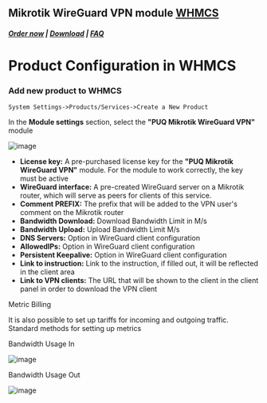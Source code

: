 ## Mikrotik WireGuard VPN module **[WHMCS](https://puqcloud.com/link.php?id=77)** 

#####  [Order now](https://puqcloud.com/index.php?rp=/store/whmcs-module-mikrotik-wireguard-vpn) | [Download](https://download.puqcloud.com/WHMCS/servers/PUQ_WHMCS-Mikrotik-WireGuard-VPN/) | [FAQ](https://faq.puqcloud.com/)

# Product Configuration in WHMCS  

### Add new product to WHMCS

```
System Settings->Products/Services->Create a New Product
```
 
In the **Module settings** section, select the **"PUQ Mikrotik WireGuard VPN"** module

![image](https://github.com/user-attachments/assets/24885c60-d301-417f-8fa2-25100020b241)

- **License key:** A pre-purchased license key for the **"PUQ Mikrotik WireGuard VPN"** module. For the module to work correctly, the key must be active
- **WireGuard interface:** A pre-created WireGuard server on a Mikrotik router, which will serve as peers for clients of this service.
- **Comment PREFIX:** The prefix that will be added to the VPN user's comment on the Mikrotik router
- **Bandwidth Download:** Download Bandwidth Limit in M/s
- **Bandwidth Upload:** Upload Bandwidth Limit M/s
- **DNS Servers:** Option in WireGuard client configuration
- **AllowedIPs:** Option in WireGuard client configuration
- **Persistent Keepalive:** Option in WireGuard client configuration
- **Link to instruction:** Link to the instruction, if filled out, it will be reflected in the client area
- **Link to VPN clients:** The URL that will be shown to the client in the client panel in order to download the VPN client

Metric Billing

It is also possible to set up tariffs for incoming and outgoing traffic.
Standard methods for setting up metrics

Bandwidth Usage In 

![image](https://github.com/user-attachments/assets/28e65683-2452-480f-a56a-100b67ae10c2)

Bandwidth Usage Out

![image](https://github.com/user-attachments/assets/00f60573-b34b-4b66-a41a-f5c65aab8a7f)
